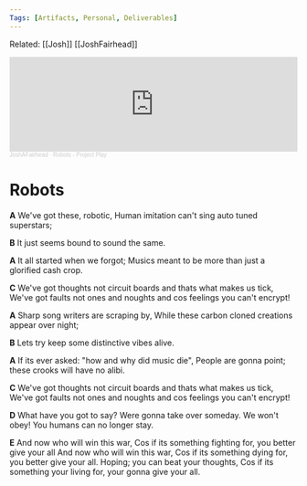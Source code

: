 ```yaml
---
Tags: [Artifacts, Personal, Deliverables]
---
```

Related: [[Josh]] [[JoshFairhead]] 

<iframe width="100%" height="166" scrolling="no" frameborder="no" allow="autoplay" src="https://w.soundcloud.com/player/?url=https%3A//api.soundcloud.com/tracks/184316083&color=%23ff5500&auto_play=false&hide_related=false&show_comments=true&show_user=true&show_reposts=false&show_teaser=true"></iframe><div style="font-size: 10px; color: #cccccc;line-break: anywhere;word-break: normal;overflow: hidden;white-space: nowrap;text-overflow: ellipsis; font-family: Interstate,Lucida Grande,Lucida Sans Unicode,Lucida Sans,Garuda,Verdana,Tahoma,sans-serif;font-weight: 100;"><a href="https://soundcloud.com/joshafairhead" title="JoshAFairhead" target="_blank" style="color: #cccccc; text-decoration: none;">JoshAFairhead</a> · <a href="https://soundcloud.com/joshafairhead/robots" title="Robots - Project Play" target="_blank" style="color: #cccccc; text-decoration: none;">Robots - Project Play</a></div>

# Robots
**A**
We've got these, robotic,
Human imitation can't sing auto tuned superstars;

**B**
It just seems bound to sound the same.

**A**
It all started when we forgot;
Musics meant to be more than just a glorified cash crop.

**C**
We've got thoughts not circuit boards and thats what makes us tick,
We've got faults not ones and noughts and cos feelings you can't encrypt!

**A**
Sharp song writers are scraping by,
While these carbon cloned creations appear over night;

**B**
Lets try keep some distinctive vibes alive.

**A**
If its ever asked: "how and why did music die",
People are gonna point; these crooks will have no alibi.

**C**
We've got thoughts not circuit boards and thats what makes us tick,
We've got faults not ones and noughts and cos feelings you can't encrypt!

**D**
What have you got to say?
Were gonna take over someday.
We won't obey!
You humans can no longer stay.

**E**
And now who will win this war,
Cos if its something fighting for, you better give your all
And now who will win this war,
Cos if its something dying for, you better give your all.
Hoping; you can beat your thoughts,
Cos if its something your living for, your gonna give your all.
